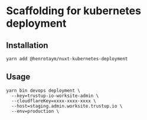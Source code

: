 # Scaffolding for kubernetes deployment

## Installation
```shell
yarn add @henrotaym/nuxt-kubernetes-deployment
```

## Usage
```shell
yarn bin devops deployment \
  --key=trustup-io-worksite-admin \
  --cloudflareKey=xxxx-xxxx-xxxx \
  --host=staging.admin.worksite.trustup.io \
  --env=production \
```